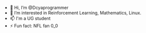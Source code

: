 - 👋 Hi, I’m @Dcyaprogrammer
- 👀 I’m interested in Reinforcement Learning, Mathematics, Linux.
- 📫 I'm a UG student
- ⚡ Fun fact: NFL fan 0_0

<!---
Dcyaprogrammer/Dcyaprogrammer is a ✨ special ✨ repository because its `README.md` (this file) appears on your GitHub profile.
You can click the Preview link to take a look at your changes.
--->
